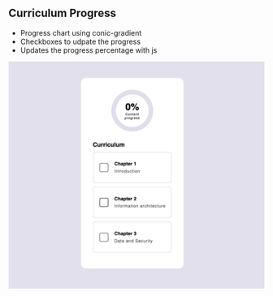 ## Curriculum Progress

- Progress chart using conic-gradient
- Checkboxes to udpate the progress
- Updates the progress percentage with js

![Curriculum Progress](./curriculum-progress.png)
